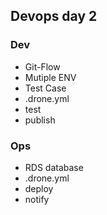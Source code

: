 ## Devops day 2
### Dev
- Git-Flow
- Mutiple ENV
- Test Case
- .drone.yml
- test
- publish
### Ops
- RDS database 
- .drone.yml
- deploy
- notify
